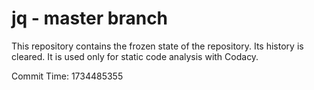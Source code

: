 # jq - master branch

This repository contains the frozen state of the repository.
Its history is cleared. It is used only for static code
analysis with Codacy.

Commit Time: 1734485355